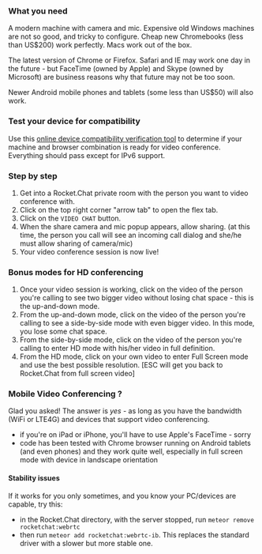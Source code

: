 ### What you need

A modern machine with camera and mic.  Expensive old Windows machines are not so good, and tricky to configure.  Cheap new Chromebooks (less than US$200) work perfectly.  Macs work out of the box.

The latest version of Chrome or Firefox.  Safari and IE may work one day in the future - but FaceTime (owned by Apple) and Skype (owned by Microsoft) are business reasons why that future may not be too soon.

Newer Android mobile phones and tablets (some less than US$50) will also work.

### Test your device for compatibility

Use this [online device compatibility verification tool](https://test.webrtc.org/) to determine if your machine and browser combination is ready for video conference.  Everything should pass except for IPv6 support.

### Step by step

1. Get into a Rocket.Chat private room with the person you want to video conference with.
2. Click on the top right corner "arrow tab" to open the flex tab.
3. Click on the `VIDEO CHAT` button.
4. When the share camera and mic popup appears, allow sharing.
   (at this time, the person you call will see an incoming call dialog and she/he must allow sharing of camera/mic)
5. Your video conference session is now live!

### Bonus modes for HD conferencing

1. Once your video session is working, click on the video of the person you're calling to see two bigger video without losing chat space - this is the up-and-down mode.
2. From the up-and-down mode, click on the video of the person you're calling to see a side-by-side mode with even bigger video.  In this mode, you lose some chat space.
3. From the side-by-side mode, click on the video of the person you're calling to enter HD mode with his/her video in full definition.
4. From the HD mode, click on your own video to enter Full Screen mode and use the best possible resolution.  [ESC will get you back to Rocket.Chat from full screen video]

### Mobile Video Conferencing ?

Glad you asked! The answer is *yes* - as long as you have the bandwidth (WiFi or LTE4G) and devices that support video conferencing. 

* if you're on iPad or iPhone, you'll have to use Apple's FaceTime - sorry
* code has been tested with Chrome browser running on Android tablets (and even phones) and they work quite well, especially in full screen mode with device in landscape orientation

#### Stability issues

If it works for you only sometimes, and you know your PC/devices are capable, try this:

* in the Rocket.Chat directory, with the server stopped, run `meteor remove rocketchat:webrtc`
* then run `meteor add rocketchat:webrtc-ib`.   This replaces the standard driver with a 
slower but more stable one. 
